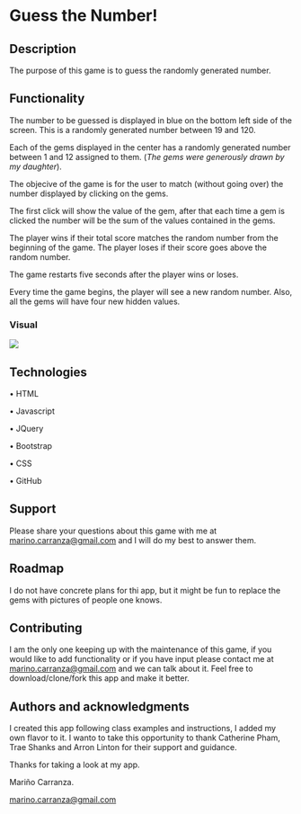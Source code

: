 # **Guess the Number!**

## **Description**
The purpose of this game is to guess the randomly generated number.

## **Functionality**
The number to be guessed is displayed in blue on the bottom left side of the screen.
This is a randomly generated number between 19 and 120.

Each of the gems displayed in the center has a randomly generated number between 1 and 12 assigned to them.
(*The gems were generously drawn by my daughter*).

The objecive of the game is for the user to match (without going over) the number displayed by clicking on the gems.

The first click will show the value of the gem, after that each time a gem is clicked the number will be the sum of the values contained in the gems.

The player wins if their total score matches the random number from the beginning of the game.
The player loses if their score goes above the random number.

The game restarts five seconds after the player wins or loses.

Every time the game begins, the player will see a new random number. Also, all the gems will have four new hidden values.


### Visual

<img src="assets/images/clicky.gif">

## **Technologies**
•  HTML

•  Javascript

•  JQuery

•  Bootstrap

•  CSS

•  GitHub

## **Support**
Please share your questions about this game with me at marino.carranza@gmail.com and I will do my best to answer them.

## **Roadmap**
I do not have concrete plans for thi app, but it might be fun to replace the gems with pictures of people one knows.

## **Contributing**
I am the only one keeping up with the maintenance of this game, if you would like to add functionality or if you have input please contact me at marino.carranza@gmail.com and we can talk about it.
Feel free to download/clone/fork this app and make it better.

## **Authors and acknowledgments**
I created this app following class examples and instructions, I added my own flavor to it.
I wanto to take this opportunity to thank Catherine Pham, Trae Shanks and Arron Linton for their support and guidance.

Thanks for taking a look at my app.

Mariño Carranza.

marino.carranza@gmail.com